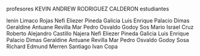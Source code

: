 profesores
KEVIN ANDREW RODRIGUEZ CALDERON
estudiantes


lenin Limaco Rojas
Nefi Eliezer Pineda Galicia
Luis Enrique Palacio Dimas
Geraldine Antuane Revilla Mar
Pedro Osvaldo Godoy Sos
Mario Israel Cruz
Roberto Alejandro Castillo Najera
Nefi Eliezer Pineda Galicia
Luis Enrique Palacio Dimas
Geraldine Antuane Revilla Mar
Pedro Osvaldo Godoy Sosa
Richard Edmund Merren
Santiago Ivan Copa
